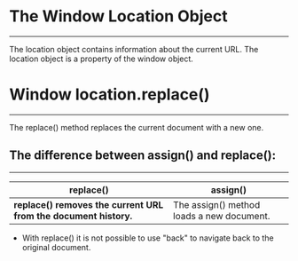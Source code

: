 # The Window Location Object
---
The location object contains information about the current URL.
The location object is a property of the window object.

# Window location.replace()
---
The replace() method replaces the current document with a new one.

## The difference between assign() and replace():
---

replace() | assign()
--- | ---
**replace() removes the current URL from the document history.** | The assign() method loads a new document.

+ With replace() it is not possible to use "back" to navigate back to the original document.
